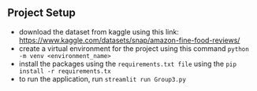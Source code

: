 ## Project Setup

- download the dataset from kaggle using this link: https://www.kaggle.com/datasets/snap/amazon-fine-food-reviews/
- create a virtual environment for the project using this command `python -m venv <environment_name>
`
- install the packages using the `requirements.txt file` using the `pip install -r requirements.tx`
- to run the application, run `streamlit run Group3.py`
